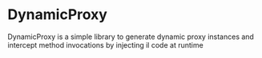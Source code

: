 # DynamicProxy
DynamicProxy is a simple library to generate dynamic proxy instances and intercept method invocations by injecting il code at runtime 
